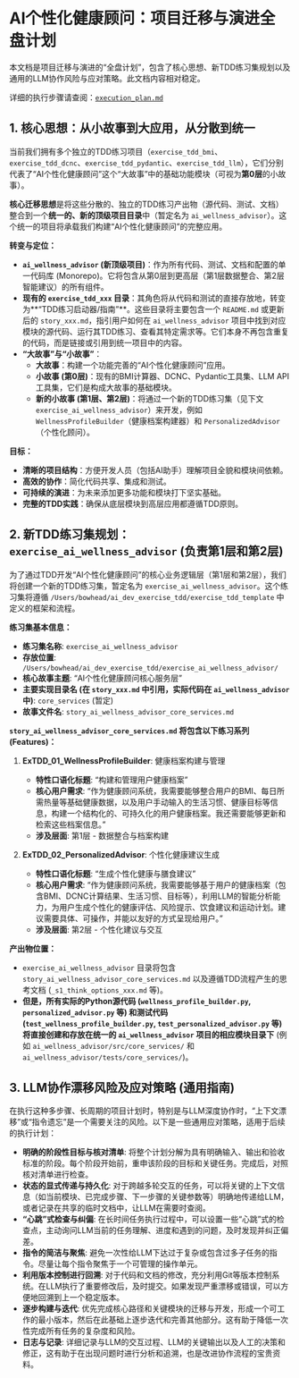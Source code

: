 # AI个性化健康顾问：项目迁移与演进全盘计划

本文档是项目迁移与演进的“全盘计划”，包含了核心思想、新TDD练习集规划以及通用的LLM协作风险与应对策略。此文档内容相对稳定。

详细的执行步骤请查阅：[`execution_plan.md`](./execution_plan.md)

## 1. 核心思想：从小故事到大应用，从分散到统一

当前我们拥有多个独立的TDD练习项目（`exercise_tdd_bmi`、`exercise_tdd_dcnc`、`exercise_tdd_pydantic`、`exercise_tdd_llm`），它们分别代表了“AI个性化健康顾问”这个“大故事”中的基础功能模块（可视为**第0层**的小故事）。

**核心迁移思想**是将这些分散的、独立的TDD练习产出物（源代码、测试、文档）整合到一个**统一的、新的顶级项目目录**中（暂定名为 `ai_wellness_advisor`）。这个统一的项目将承载我们构建“AI个性化健康顾问”的完整应用。

**转变与定位：**

*   **`ai_wellness_advisor` (新顶级项目)**：作为所有代码、测试、文档和配置的单一代码库 (Monorepo)。它将包含从第0层到更高层（第1层数据整合、第2层智能建议）的所有组件。
*   **现有的 `exercise_tdd_xxx` 目录**：其角色将从代码和测试的直接存放地，转变为**“TDD练习启动器/指南”**。这些目录将主要包含一个 `README.md` 或更新后的 `story_xxx.md`，指引用户如何在 `ai_wellness_advisor` 项目中找到对应模块的源代码、运行其TDD练习、查看其特定需求等。它们本身不再包含重复的代码，而是链接或引用到统一项目中的内容。
*   **“大故事”与“小故事”**：
    *   **大故事**：构建一个功能完善的“AI个性化健康顾问”应用。
    *   **小故事 (第0层)**：现有的BMI计算器、DCNC、Pydantic工具集、LLM API工具集，它们是构成大故事的基础模块。
    *   **新的小故事 (第1层、第2层)**：将通过一个新的TDD练习集（见下文 `exercise_ai_wellness_advisor`）来开发，例如 `WellnessProfileBuilder`（健康档案构建器）和 `PersonalizedAdvisor`（个性化顾问）。

**目标：**

*   **清晰的项目结构**：方便开发人员（包括AI助手）理解项目全貌和模块间依赖。
*   **高效的协作**：简化代码共享、集成和测试。
*   **可持续的演进**：为未来添加更多功能和模块打下坚实基础。
*   **完整的TDD实践**：确保从底层模块到高层应用都遵循TDD原则。

## 2. 新TDD练习集规划：`exercise_ai_wellness_advisor` (负责第1层和第2层)

为了通过TDD开发“AI个性化健康顾问”的核心业务逻辑层（第1层和第2层），我们将创建一个新的TDD练习集，暂定名为 `exercise_ai_wellness_advisor`。这个练习集将遵循 `/Users/bowhead/ai_dev_exercise_tdd/exercise_tdd_template` 中定义的框架和流程。

**练习集基本信息：**

*   **练习集名称**: `exercise_ai_wellness_advisor`
*   **存放位置**: `/Users/bowhead/ai_dev_exercise_tdd/exercise_ai_wellness_advisor/`
*   **核心故事主题**: “AI个性化健康顾问核心服务层”
*   **主要实现目录名 (在 `story_xxx.md` 中引用，实际代码在 `ai_wellness_advisor` 中)**: `core_services` (暂定)
*   **故事文件名**: `story_ai_wellness_advisor_core_services.md`

**`story_ai_wellness_advisor_core_services.md` 将包含以下练习系列 (Features)：**

1.  **ExTDD_01_WellnessProfileBuilder**: 健康档案构建与管理
    *   **特性口语化标题**: “构建和管理用户健康档案”
    *   **核心用户需求**: “作为健康顾问系统，我需要能够整合用户的BMI、每日所需热量等基础健康数据，以及用户手动输入的生活习惯、健康目标等信息，构建一个结构化的、可持久化的用户健康档案。我还需要能够更新和检索这些档案信息。”
    *   **涉及层面**: 第1层 - 数据整合与档案构建

2.  **ExTDD_02_PersonalizedAdvisor**: 个性化健康建议生成
    *   **特性口语化标题**: “生成个性化健康与膳食建议”
    *   **核心用户需求**: “作为健康顾问系统，我需要能够基于用户的健康档案（包含BMI、DCNC计算结果、生活习惯、目标等），利用LLM的智能分析能力，为用户生成个性化的健康评估、风险提示、饮食建议和运动计划。建议需要具体、可操作，并能以友好的方式呈现给用户。”
    *   **涉及层面**: 第2层 - 个性化建议与交互

**产出物位置：**

*   `exercise_ai_wellness_advisor` 目录将包含 `story_ai_wellness_advisor_core_services.md` 以及遵循TDD流程产生的思考文档 (`_s1_think_options_xxx.md` 等)。
*   **但是，所有实际的Python源代码 (`wellness_profile_builder.py`, `personalized_advisor.py` 等) 和测试代码 (`test_wellness_profile_builder.py`, `test_personalized_advisor.py` 等) 将直接创建和存放在统一的 `ai_wellness_advisor` 项目的相应模块目录下** (例如 `ai_wellness_advisor/src/core_services/` 和 `ai_wellness_advisor/tests/core_services/`)。

## 3. LLM协作漂移风险及应对策略 (通用指南)

在执行这种多步骤、长周期的项目计划时，特别是与LLM深度协作时，“上下文漂移”或“指令遗忘”是一个需要关注的风险。以下是一些通用应对策略，适用于后续的执行计划：

*   **明确的阶段性目标与核对清单**: 将整个计划分解为具有明确输入、输出和验收标准的阶段。每个阶段开始前，重申该阶段的目标和关键任务。完成后，对照核对清单进行检查。
*   **状态的显式传递与持久化**: 对于跨越多轮交互的任务，可以将关键的上下文信息（如当前模块、已完成步骤、下一步骤的关键参数等）明确地传递给LLM，或者记录在共享的临时文档中，让LLM在需要时查阅。
*   **“心跳”式检查与纠偏**: 在长时间任务执行过程中，可以设置一些“心跳”式的检查点，主动询问LLM当前的任务理解、进度和遇到的问题，及时发现并纠正偏差。
*   **指令的简洁与聚焦**: 避免一次性给LLM下达过于复杂或包含过多子任务的指令。尽量让每个指令聚焦于一个可管理的操作单元。
*   **利用版本控制进行回溯**: 对于代码和文档的修改，充分利用Git等版本控制系统。在LLM执行了重要修改后，及时提交。如果发现严重漂移或错误，可以方便地回溯到上一个稳定版本。
*   **逐步构建与迭代**: 优先完成核心路径和关键模块的迁移与开发，形成一个可工作的最小版本，然后在此基础上逐步迭代和完善其他部分。这有助于降低一次性完成所有任务的复杂度和风险。
*   **日志与记录**: 详细记录与LLM的交互过程、LLM的关键输出以及人工的决策和修正，这有助于在出现问题时进行分析和追溯，也是改进协作流程的宝贵资料。
